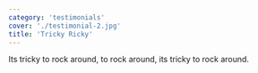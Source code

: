 ```yaml
---
category: 'testimonials'
cover: './testimonial-2.jpg'
title: 'Tricky Ricky'
---
```


Its tricky to rock around, to rock around, its tricky to rock around.
